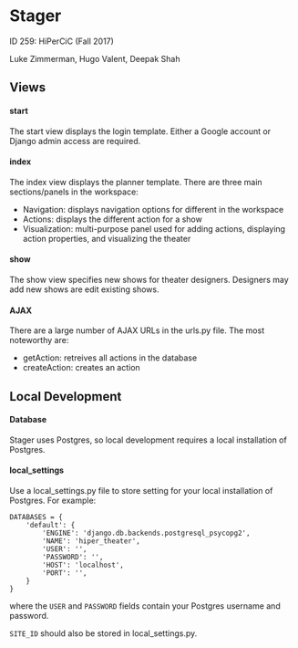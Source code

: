 # Stager
ID 259: HiPerCiC (Fall 2017)

Luke Zimmerman, Hugo Valent, Deepak Shah

## Views
#### start
The start view displays the login template.
Either a Google account or Django admin access are required.

#### index
The index view displays the planner template.
There are three main sections/panels in the workspace:

 - Navigation: displays navigation options for different in the workspace
 - Actions: displays the different action for a show
 - Visualization: multi-purpose panel used for adding actions, displaying action properties, and visualizing the theater


#### show

The show view specifies new shows for theater designers.
Designers may add new shows are edit existing shows.

#### AJAX
There are a large number of AJAX URLs in the urls.py file. The most noteworthy are:

 - getAction: retreives all actions in the database
 - createAction: creates an action

## Local Development
#### Database

Stager uses Postgres, so local development requires a local installation of Postgres.

#### local_settings
Use a local_settings.py file to store setting for your local installation of Postgres.
For example:
```
DATABASES = {
    'default': {
        'ENGINE': 'django.db.backends.postgresql_psycopg2',
        'NAME': 'hiper_theater',
        'USER': '',
        'PASSWORD': '',
        'HOST': 'localhost',
        'PORT': '',
    }
}
```
where the `USER` and `PASSWORD` fields contain your Postgres username and password.

`SITE_ID` should also be stored in local_settings.py.